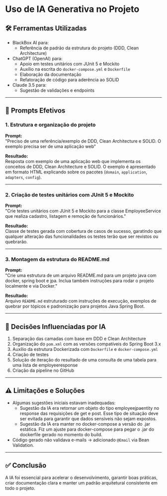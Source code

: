 # Uso de IA Generativa no Projeto

## 🛠️ Ferramentas Utilizadas

- BlackBox AI para:
    - Referência de padrão da estrutura do projeto (DDD, Clean Architecture)
- ChatGPT (OpenAI) para:
    - Apoio em testes unitários com JUnit 5 e Mockito
    - Auxílio na escrita do `docker-compose.yml` e `Dockerfile`
    - Elaboração da documentação
    - Refatoração de código para aderência ao SOLID
- Claude 3.5 para:
    - Sugestão de validações e endpoints

---

## 💬 Prompts Efetivos

### 1. Estrutura e organização do projeto
**Prompt:**  
"Preciso de uma referência/exemplo de DDD, Clean Architecture e SOLID. O exemplo precisa ser de uma aplicação web"

**Resultado:**  
Resposta com exemplo de uma aplicação web que implementa os conceitos de DDD, Clean Architecture e SOLID. O exemplo é apresentado em formato HTML explicando sobre os pacotes (`domain`, `application`, `adapters`, `config`).

---

### 2. Criação de testes unitários com JUnit 5 e Mockito
**Prompt:**  
"Crie testes unitários com JUnit 5 e Mockito para a classe EmployeeService que realiza cadastro, listagem e remoção de funcionários."

**Resultado:**  
Classe de testes gerada com cobertura de casos de sucesso, garatindo que qualquer alteração das funcionalidades os testes terão que ser revistos ou quebrarão.

---

### 3. Montagem da estrutura do README.md
**Prompt:**  
"Crie uma estrutura de um arquivo README.md para um projeto java com docker, spring boot e jpa. Inclua também instruções para rodar o projeto localmente e via Docker."

**Resultado:**  
Arquivo `README.md` estruturado com instruções de execução, exemplos de quebrar por tópicos e padronização para projetos Java Spring Boot.

---

## 🧠 Decisões Influenciadas por IA

1. Separação das camadas com base em DDD e Clean Architecture
2. Organização do `pom.xml` com as versões compatíveis do Spring Boot 3.x
3. Auxílio da estrutura Dockerizada com `Dockerfile` e `docker-compose.yml`
4. Criação de testes
5. Solução de iteração do resultado de uma consulta de uma tabela para uma lista de employeeresponse
6. Criação da pipeline no GitHub

---

## ⚠️ Limitações e Soluções

- Algumas sugestões iniciais estavam inadequadas:
  - Sugestão da IA era retornar um objeto do tipo employeejpaentity no response das requisições de get e post. Esse tipo de situação deve ser evitada para garantir que dados sensíveis não sejam expostos. 
  - Sugestão da IA era manter no docker-compose a versão do .jar estática. Fiz um ajuste para docker-compose para pegar o .jar do dockerfile gerado no momento do build.
- Código gerado não validava e-mails → adicionado `@Email` via Bean Validation.

---

## ✅ Conclusão

A IA foi essencial para acelerar o desenvolvimento, garantir boas práticas, criar documentação clara e manter um padrão arquitetural consistente em todo o projeto.